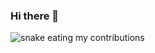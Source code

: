 ### Hi there 👋

<img align="center" alt="snake eating my contributions" src="https://raw.githubusercontent.com/bryanbeckham06/bryanbeckham06/output/github-contribution-grid-snake-dark.svg">
